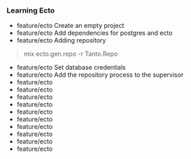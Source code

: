  ### Learning Ecto

- feature/ecto Create an empty project
- feature/ecto Add dependencies for postgres and ecto
- feature/ecto Adding repository

> mix ecto.gen.repo -r Tanto.Repo

- feature/ecto Set database credentials
- feature/ecto Add the repository process to the supervisor
- feature/ecto
- feature/ecto
- feature/ecto
- feature/ecto
- feature/ecto
- feature/ecto
- feature/ecto
- feature/ecto
- feature/ecto
- feature/ecto
